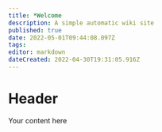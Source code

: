 ```yaml
---
title: *Welcome
description: A simple automatic wiki site
published: true
date: 2022-05-01T09:44:08.097Z
tags: 
editor: markdown
dateCreated: 2022-04-30T19:31:05.916Z
---
```


# Header
Your content here